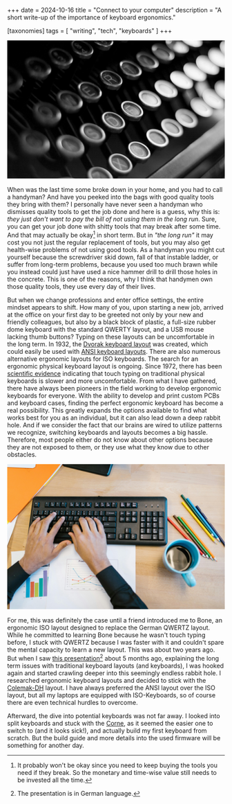 +++
date = 2024-10-16
title = "Connect to your computer"
description = "A short write-up of the importance of keyboard ergonomics."

[taxonomies]
tags = [ "writing", "tech", "keyboards" ]
+++

![Alt Text](/img/typewriter-keyboard-black.jpg)

When was the last time some broke down in your home, and you had to call a handyman? And have you peeked into the bags with good quality tools they bring with them? I personally have never seen a handyman who dismisses quality tools to get the job done and here is a guess, why this is: *they just don't want to pay the bill of not using them in the long run*.
Sure, you can get your job done with shitty tools that may break after some time.
And that may actually be okay[^1] in short term.
But in *"the long run"* it may cost you not just the regular replacement of tools, but you may also get health-wise problems of not using good tools.
As a handyman you might cut yourself because the screwdriver skid down, fall of that instable ladder, or suffer from long-term problems, because you used too much brawn while you instead could just have used a nice hammer drill to drill those holes in the concrete.
This is one of the reasons, why I think that handymen own those quality tools, they use every day of their lives.

But when we change professions and enter office settings, the entire mindset appears to shift.
How many of you, upon starting a new job, arrived at the office on your first day to be greeted not only by your new and friendly colleagues, but also by a black block of plastic, a full-size rubber dome keyboard with the standard QWERTY layout, and a USB mouse lacking thumb buttons? Typing on these layouts can be uncomfortable in the long term.
In 1932, the [Dvorak keyboard layout](https://en.wikipedia.org/wiki/Dvorak_keyboard_layout) was created, which could easily be used with [ANSI keyboard layouts](https://en.wikipedia.org/wiki/Keyboard_layout#Physical_layouts).
There are also numerous alternative ergonomic layouts for ISO keyboards.
The search for an ergonomic physical keyboard layout is ongoing.
Since 1972, there has been [scientific evidence](https://journals.sagepub.com/doi/10.1177/001872087201400110) indicating that touch typing on traditional physical keyboards is slower and more uncomfortable.
From what I have gathered, there have always been pioneers in the field working to develop ergonomic keyboards for everyone.
With the ability to develop and print custom PCBs and keyboard cases, finding the perfect ergonomic keyboard has become a real possibility.
This greatly expands the options available to find what works best for you as an individual, but it can also lead down a deep rabbit hole.
And if we consider the fact that our brains are wired to utilize patterns we recognize, switching keyboards and layouts becomes a big hassle.
Therefore, most people either do not know about other options because they are not exposed to them, or they use what they know due to other obstacles.

!["Full size QWERTY keyboard on table with random stuff."](/img/keyboard-full-size-standard.jpg "Full size QWERTY keyboard on table with random stuff.")

For me, this was definitely the case until a friend introduced me to Bone, an ergonomic ISO layout designed to replace the German QWERTZ layout.
While he committed to learning Bone because he wasn't touch typing before, I stuck with QWERTZ because I was faster with it and couldn't spare the mental capacity to learn a new layout.
This was about two years ago.
But when I saw [this presentation](https://media.ccc.de/v/gpn22-498-tastaturen-ein-drama-mit-10-fingern)[^3] about 5 months ago, explaining the long term issues with traditional keyboard layouts (and keyboards), I was hooked again and started crawling deeper into this seemingly endless rabbit hole.
I researched ergonomic keyboard layouts and decided to stick with the [Colemak-DH](https://colemakmods.github.io/mod-dh/) layout.
I have always preferred the ANSI layout over the ISO layout, but all my laptops are equipped with ISO-Keyboards, so of course there are even technical hurdles to overcome.

Afterward, the dive into potential keyboards was not far away.
I looked into split keyboards and stuck with the [Corne](https://github.com/foostan/crkbd), as it seemed the easier one to switch to (and it looks sick!), and actually build my first keyboard from scratch.
But the build guide and more details into the used firmware will be something for another day.


[^1]: It probably won't be okay since you need to keep buying the tools you need if they break. So the monetary and time-wise value still needs to be invested all the time.
[^2]: Or whatever the default layout there is in your country.
[^3]: The presentation is in German language.
